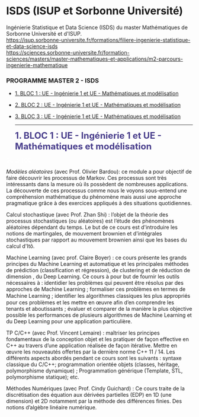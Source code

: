 # ISDS (ISUP et Sorbonne Université)
Ingénierie Statistique et Data Science (ISDS) du master Mathématiques de Sorbonne Université et d'ISUP.<br/>
https://isup.sorbonne-universite.fr/formations/filiere-ingenierie-statistique-et-data-science-isds <br/>
https://sciences.sorbonne-universite.fr/formation-sciences/masters/master-mathematiques-et-applications/m2-parcours-ingenierie-mathematique

<a id="top"></a>
<div class="list-group" id="list-tab" role="tablist">
<h3 class="list-group-item list-group-item-action active" data-toggle="list" role="tab" aria-controls="home">PROGRAMME MASTER 2 - ISDS</h3>
  
* [1. BLOC 1 : UE - Ingénierie 1 et UE - Mathématiques et modélisation](#2)
* [2. BLOC 2 : UE - Ingénierie 1 et UE - Mathématiques et modélisation](#2)
* [3. BLOC 3 : UE - Ingénierie 1 et UE - Mathématiques et modélisation](#2)

  ---------------
  
  <a id="2"></a>
<font color="darkslateblue" size=+2.5><b>1. BLOC 1 : UE - Ingénierie 1 et UE - Mathématiques et modélisation</b></font>

<a href="#top" class="btn btn-primary btn-sm" role="button" aria-pressed="true" style="color:white" data-toggle="popover">Go to TOC</a>
  
  
*Modèles aléatoires* (avec Prof. Olivier Bardou):  ce module a pour objectif de faire découvrir les processus de Markov. Ces processus sont très intéressants dans la mesure où ils possèdent de nombreuses applications. La découverte de ces processus comme nous le voyons sous-entend une compréhension mathématique du phénomène mais aussi une approche pragmatique grâce à des exercices appliqués à des situations quotidiennes.
 

Calcul stochastique (avec Prof. Zhan Shi) :  l’objet de la théorie des processus stochastiques (ou aléatoires) est l’étude des phénomènes aléatoires dépendant du temps. Le but de ce cours est d'introduire les notions de martingales, de mouvement brownien et d'intégrales stochastiques par rapport au mouvement brownien ainsi que les bases du calcul d'Itô.
 

Machine Learning (avec prof. Claire Boyer) : ce cours présente les grands principes du Machine Learning  et automatique et les principales méthodes de prédiction (classification et régression), de clustering et de réduction de dimension , du Deep Learning.  Ce cours à pour but de fournir les outils nécessaires à :
identidier les problèmes qui peuvent être résolus par des approches de Machine Learning ;
formaliser ces problèmes en termes de Machine Learning ;
identiﬁer les algorithmes classiques les plus appropriés pour ces problèmes et les mettre en œuvre afin d’en comprendre les tenants et aboutissants ;
évaluer et comparer de la manière la plus objective possible les performances de plusieurs algorithmes de Machine Learning et du Deep Learning pour une application particulière.
 

TP C/C++ (avec Prof. Vincent Lemaire) : maîtriser les principes fondamentaux de la conception objet et les pratiquer de façon effective en C++ au travers d’une application réalisée de façon itérative. Mettre en œuvre les nouveautés offertes par la dernière norme C++ 11 / 14. Les différents aspects abordés pendant ce cours sont les suivants :
syntaxe classique du C/C++;
programmation orientée objets (classes, héritage, polymorphisme dynamique) ;
Programmation générique (Template, STL, polymorphisme statique);
etc.
 

Méthodes Numériques (avec Prof. Cindy Guichard) : Ce cours traite de la discrétisation des  équation aux dérivées partielles (EDP) en 1D (une dimension) et 2D notamment par la méthode des différences finies. Des notions d’algèbre linéaire numérique.
